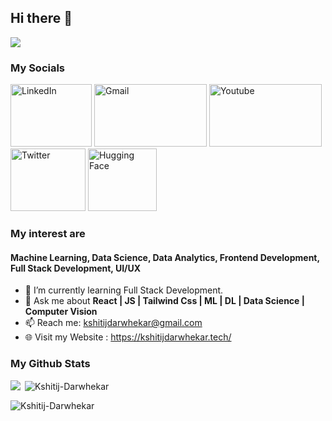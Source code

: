 ## Hi there 👋

![](https://komarev.com/ghpvc/?username=Kshitij-Darwhekar)

### My Socials 

[<img alt="LinkedIn" height="100" width="130" src="https://1000logos.net/wp-content/uploads/2017/03/Linkedin-Logo.png" />](https://www.linkedin.com/in/kshitij-darwhekar-b15a33191/)
<a href="mailto:kshitijdarwhekar@gmail.com"><img alt="Gmail" height="100" width="180" src="https://1000logos.net/wp-content/uploads/2021/05/Gmail-logo.png" /></a>
[<img alt="Youtube" height="100" width="180" src="https://www.freeiconspng.com/uploads/youtube-logo-png-transparent-image-5.png" />](https://www.youtube.com/@kshitijdarwhekar)
[<img alt="Twitter" height="100" width="120" src="https://raw.githubusercontent.com/rahuldkjain/github-profile-readme-generator/master/src/images/icons/Social/twitter.svg" />](https://twitter.com/KshitijDarwhek1)
[<img alt="Hugging Face" height="100" width="110" src="https://huggingface.co/front/assets/huggingface_logo-noborder.svg" />](https://huggingface.co/HorizoniX)





### My interest are 
#### Machine Learning, Data Science, Data Analytics, Frontend Development, Full Stack Development, UI/UX

- 🌱 I’m currently learning Full Stack Development.
- 💬 Ask me about <b> React | JS | Tailwind Css | ML | DL | Data Science | Computer Vision </b>
- 📫 Reach me: kshitijdarwhekar@gmail.com
- :globe_with_meridians: Visit my Website : https://kshitijdarwhekar.tech/






### My Github Stats

<p><img align="left" src="https://github-readme-stats.vercel.app/api?username=Kshitij-Darwhekar&theme=dark&show_icons=true&hide_border=true&count_private=true" /></p>



<p>&nbsp;<img align="center" src="https://github-readme-stats.vercel.app/api/top-langs/?username=Kshitij-Darwhekar&theme=dark&show_icons=true&hide_border=true&layout=compact" alt="Kshitij-Darwhekar" /></p>



<p>&nbsp;<img align="left" src="https://github-readme-streak-stats.herokuapp.com/?user=Kshitij-Darwhekar&theme=dark&hide_border=true" alt="Kshitij-Darwhekar" /></p>
